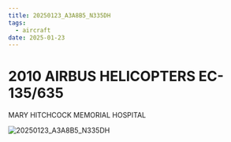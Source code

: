 ```yaml
---
title: 20250123_A3A8B5_N335DH
tags:
  - aircraft
date: 2025-01-23
---
```


# 2010 AIRBUS HELICOPTERS EC-135/635

MARY HITCHCOCK MEMORIAL HOSPITAL

![20250123_A3A8B5_N335DH](/aircraft/20250123_A3A8B5_N335DH.jpg)